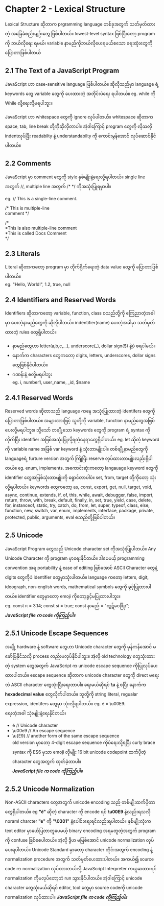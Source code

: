 # Chapter 2 - Lexical Structure

Lexical Structure ဆိုတာက prgramming language တစ်ခုအတွက် သတ်မှတ်ထားတဲ့ အခြေခံစည်းမျဉ်းတွေ ဖြစ်ပါတယ်။ lowest-level syntax ဖြစ်ပြီးတော့ program ကို ဘယ်လိုရေး
ရမယ်၊ variable နာမည်ကိုဘယ်လိုပေးရမယ်စသော ရေးထုံးတွေကို ပြောတာဖြစ်ပါတယ်

## 2.1 The Text of a JavaScript Program

JavaScript ဟာ case-sensitive language ဖြစ်ပါတယ်။ ဆိုလိုသည်မှာ language ရဲ့ keywords တွေ variable တွေကို ပေးထားတဲ့ အတိုင်းပဲရေး ရပါတယ်။
eg. while ကို While လို့ရေးလို့မရပါဘူး။

JavaScript ဟာ whitespace တွေကို ignore လုပ်ပါတယ်။ whitespace ဆိုတာက space, tab, line break တို့ကိုဆိုလိုတာပါ။ အဲ့ဒါကြောင့် program တွေကို လိုသလို indentလုပ်ပြီး readabilty နဲ့ understandabilty ကို ကောင်းမွန်အောင် လုပ်ဆောင်နိုင်ပါတယ်။

## 2.2 Comments

JavaScript မှာ comment တွေကို style နှစ်မျိုးနဲ့ရေးလို့ရပါတယ်။ single line အတွက် //, multiple line အတွက် /* */ ကိုအသုံးပြုရမှာပါ။

eg.
// This is a single-line comment.

/* This is multiple-line\
 comment */

/*\
 *This is also multiple-line comment\
 *This is called Docs Comment\
 */

## 2.3 Literals

Literal ဆိုတာကတော့ program မှာ တိုက်ရိုက်ရေးတဲ့ data value တွေကို ပြောတာဖြစ်ပါတယ်။\
eg. "Hello, World!", 1.2, true, null

## 2.4 Identifiers and Reserved Words

Identifiers ဆိုတာကတော့ variable, function, class စသည်တို့ကို ကြေညာတဲ့အခါမှာ ပေးတဲ့နာမည်တွေကို ဆိုလိုပါတယ်။
indentifier(name) ပေးတဲ့အခါမှာ သတ်မှတ်ထားတဲ့ rules တွေရှိပါတယ်။

- နာမည်တွေဟာ letter(a,b,c,...), underscore(_), dollar sign($) နဲ့ပဲ စရပါမယ်။
- နောက်က characters တွေကတော့ digits, letters, underscores, dollar signs တွေဖြစ်နိုင်ပါတယ်။
- ဂဏန်းနဲ့ စလို့မရပါဘူး\
  eg. i, number1, user_name, _id, $name

## 2.4.1 Reserved Words

Reserved words ဆိုတာသည် language ကနေ အသုံးပြုထားတဲ့ identifers တွေကိုပြောတာဖြစ်ပါတယ်။ အများအားဖြင့်
သူတို့ကို variable, function နာမည်တွေအဖြစ်ပေးလို့မရပါဘူး။ သို့သော် တချို့သော keywords တွေကို program ရဲ့ syntax ကိုလိုက်ပြီး identifier အဖြစ်အသုံးပြုလို့ရတဲ့နေရာတွေရှိပါတယ်။ eg. let ဆိုတဲ့ keyword ကို variable name အဖြစ် var keyword နဲ့ သုံးတာမျိုးပါ။ တစ်ချို့နာမည်တွေကို languageရဲ့ furture version အတွက် ကြိုပြီး reserve လုပ်ထားတာမျိုးလည်းရှိပါတယ်။ eg. enum, implements. အကောင်းဆုံးကတော့ langauage keyword တွေကို identifier တွေအဖြစ်သုံးတာမျိုးကို ရှောင်တာပါပဲ။ set, from, target တို့ကိုတော့ သုံးလို့ရပါတယ်။
keywords တွေကတော့ as, const, export, get, null, target, void, async, continue, extends, if, of, this, while, await, debugger, false, import, return, throw, with, break, default, finally, in, set, true, yield, case, delete, for, instanceof, static, try, catch, do, from, let, super, typeof, class, else, function, new, switch, var, enum, implements, interface, package, private, protected, public, arguments, eval စသည်တို့ဖြစ်ပါတယ်။

## 2.5 Unicode

JavaScript Program တွေသည် Unicode character set ကိုအသုံးပြုပါတယ်။ Any Unicode Character ကို program မှာရေးနိုင်တယ်။ ဒါပေမယ့် programming convention အရ portability နဲ့ ease of editing ဖြစ်အောင် ASCII Character တွေနဲ့ digits တွေကိုပဲ identifier တွေမှာသုံးပါတယ်။ language ကတော့ letters, digit, ideograph, non-english words, mathematical symbols တွေကို ခွင့်ပြုထားပါတယ်။ identifier တွေမှာတော့ emoji ကိုတော့ခွင့်မပြုထားပါဘူး။\
eg. const π = 3.14; const sí = true; const နာမည် = "ထွဋ်ဝေဖြိုး";\
***JavaScript file က code ကိုကြည့်ပါ။***

## 2.5.1 Unicode Escape Sequences

အချို့ hardware နဲ့ software တွေဟာ Unicode character တွေကို မှန်ကန်အောင် မဖော်ပြနိုင်သလို process လည်းမလုပ်နိုင်ပါဘူး။ အဲ့လို old technology တွေသုံးထားတဲ့ system တွေအတွက် JavaScript က unicode escape sequence ကိုပြုလုပ်ပေးထားပါတယ်။ escape sequence ဆိုတာက unicode character တွေကို direct မရေးဘဲ ASCII character တွေသုံးပြီးရေးတာပါ။ ရေးမယ်ဆိုရင် **\u** နဲ့ စပြီး နောက်က **hexadecimal value** တွေလိုက်ပါတယ်။ သူတို့ကို string literal, regualar expression, identifers တွေမှာ သုံးလို့ရပါတယ်။ eg. é = \u00E9.\
ရေးတဲ့အခါ သုံးမျိုးနဲ့ရေးနိုင်တယ်။
- é  //  Unicode character
- \u00e9 //  An escape sequence
- \u{E9} //  another form of the same escape sequence\
old version မှာတော့ 4-digit escape sequence ကိုပဲရေးလို့ရပြီး curly brace syntax ကို ES6 မှသာ emoji လိုမျိုး 16 bit unicode codepoint ထက်ပိုတဲ့ character တွေအတွက် ထုတ်ခဲ့တာပါ။\
***JavaScript file က code ကိုကြည့်ပါ။***

## 2.5.2 Unicode Normalization

Non-ASCII characters တွေအတွက် unicode encoding သည် တစ်မျိုးထက်ပိုတာတွေရှိပါတယ်။ eg **"é"** ဆိုတဲ့ character ကို encode ရင် **\u00E9** နဲ့လည်းရသလို noraml charcter **"e"** ကို **"\0301"** နဲ့ပေါင်းရေးရင်လည်းရပါတယ်။ နှစ်မျိုးလုံးက text editor မှာဖော်ပြတာတူပေမယ့် binary encoding အရမတူတဲ့အတွက် program ကို confuse ဖြစ်စေပါတယ်။ အဲ့လို ဒွိဟ မဖြစ်အောင် unicode normalization လုပ်ပေးရပါတယ်။ Unicode Standard မှာတော့ character တိုင်းအတွက် encoding နဲ့ normalization procedure အတွက် သတ်မှတ်ပေးထားပါတယ်။ အကယ်၍ source code က normalization လုပ်ထားတယ်လို့ JavaScript Interpreter ကယူဆထားရင် normalization ကိုမလုပ်တော့ဘဲ run သွားနိုင်ပါတယ်။ အဲ့ဒါကြောင့် unicode character တွေသုံးမယ်ဆိုရင် editor, tool တွေမှာ source codeကို unicode normalization လုပ်ထားပါ။ 
***JavaScript file က code ကိုကြည့်ပါ။***